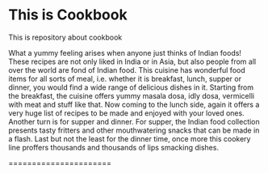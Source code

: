 # This is Cookbook
This is repository about cookbook
   

   What a yummy feeling arises when anyone just thinks of Indian foods! These recipes are not only liked in India or in Asia, but also people from all over the world are fond of Indian food. This cuisine has wonderful food items for all sorts of meal, i.e. whether it is breakfast, lunch, supper or dinner, you would find a wide range of delicious dishes in it. Starting from the breakfast, the cuisine offers yummy masala dosa, idly dosa, vermicelli with meat and stuff like that. Now coming to the lunch side, again it offers a very huge list of recipes to be made and enjoyed with your loved ones. Another turn is for supper and dinner. For supper, the Indian food collection presents tasty fritters and other mouthwatering snacks that can be made in a flash. Last but not the least for the dinner time, once more this cookery line proffers thousands and thousands of lips smacking dishes.
   



   ======================